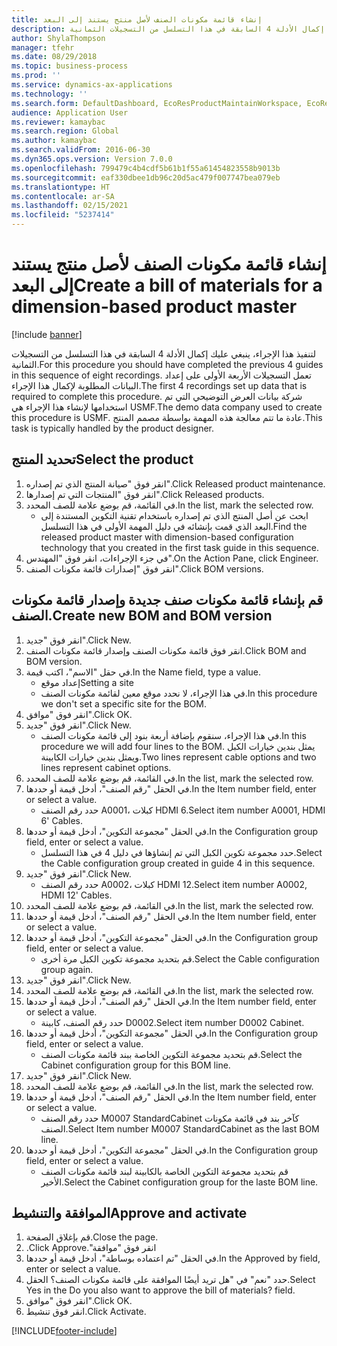 ```yaml
---
title: إنشاء قائمة مكونات الصنف لأصل منتج يستند إلى البعد
description: لتنفيذ هذا الإجراء، ينبغي عليك إكمال الأدلة 4 السابقة في هذا التسلسل من التسجيلات الثمانية.
author: ShylaThompson
manager: tfehr
ms.date: 08/29/2018
ms.topic: business-process
ms.prod: ''
ms.service: dynamics-ax-applications
ms.technology: ''
ms.search.form: DefaultDashboard, EcoResProductMaintainWorkspace, EcoResProductOpenCasesFormPart, EcoResProductDetailsExtended, BOMConsistOf, BOMTable, InventItemIdLookupSimple, HcmWorkerLookUp
audience: Application User
ms.reviewer: kamaybac
ms.search.region: Global
ms.author: kamaybac
ms.search.validFrom: 2016-06-30
ms.dyn365.ops.version: Version 7.0.0
ms.openlocfilehash: 799479c4b4cdf5b61b1f55a61454823558b9013b
ms.sourcegitcommit: eaf330dbee1db96c20d5ac479f007747bea079eb
ms.translationtype: HT
ms.contentlocale: ar-SA
ms.lasthandoff: 02/15/2021
ms.locfileid: "5237414"
---
```

# <a name="create-a-bill-of-materials-for-a-dimension-based-product-master"></a><span data-ttu-id="8213e-103">إنشاء قائمة مكونات الصنف لأصل منتج يستند إلى البعد</span><span class="sxs-lookup"><span data-stu-id="8213e-103">Create a bill of materials for a dimension-based product master</span></span>

[!include [banner](../../includes/banner.md)]

<span data-ttu-id="8213e-104">لتنفيذ هذا الإجراء، ينبغي عليك إكمال الأدلة 4 السابقة في هذا التسلسل من التسجيلات الثمانية.</span><span class="sxs-lookup"><span data-stu-id="8213e-104">For this procedure you should have completed the previous 4 guides in this sequence of eight recordings.</span></span> <span data-ttu-id="8213e-105">تعمل التسجيلات الأربعة الأولى على إعداد البيانات المطلوبة لإكمال هذا الإجراء.</span><span class="sxs-lookup"><span data-stu-id="8213e-105">The first 4 recordings set up data that is required to complete this procedure.</span></span> <span data-ttu-id="8213e-106">شركة بيانات العرض التوضيحي التي تم استخدامها لإنشاء هذا الإجراء هي USMF.</span><span class="sxs-lookup"><span data-stu-id="8213e-106">The demo data company used to create this procedure is USMF.</span></span> <span data-ttu-id="8213e-107">عادة ما تتم معالجة هذه المهمة بواسطة مصمم المنتج.</span><span class="sxs-lookup"><span data-stu-id="8213e-107">This task is typically handled by the product designer.</span></span>


## <a name="select-the-product"></a><span data-ttu-id="8213e-108">تحديد المنتج</span><span class="sxs-lookup"><span data-stu-id="8213e-108">Select the product</span></span>
1. <span data-ttu-id="8213e-109">انقر فوق "صيانة المنتج الذي تم إصداره".</span><span class="sxs-lookup"><span data-stu-id="8213e-109">Click Released product maintenance.</span></span>
2. <span data-ttu-id="8213e-110">انقر فوق "المنتجات التي تم إصدارها".</span><span class="sxs-lookup"><span data-stu-id="8213e-110">Click Released products.</span></span>
3. <span data-ttu-id="8213e-111">في القائمة، قم بوضع علامة للصف المحدد.</span><span class="sxs-lookup"><span data-stu-id="8213e-111">In the list, mark the selected row.</span></span>
    * <span data-ttu-id="8213e-112">ابحث عن أصل المنتج الذي تم إصداره باستخدام تقنية التكوين المستندة إلى البعد الذي قمت بإنشائه في دليل المهمة الأولى في هذا التسلسل.</span><span class="sxs-lookup"><span data-stu-id="8213e-112">Find the released product master with dimension-based configuration technology that you created in the first task guide in this sequence.</span></span>  
4. <span data-ttu-id="8213e-113">في جزء الإجراءات، انقر فوق "المهندس".</span><span class="sxs-lookup"><span data-stu-id="8213e-113">On the Action Pane, click Engineer.</span></span>
5. <span data-ttu-id="8213e-114">انقر فوق "إصدارات قائمة مكونات الصنف".</span><span class="sxs-lookup"><span data-stu-id="8213e-114">Click BOM versions.</span></span>

## <a name="create-new-bom-and-bom-version"></a><span data-ttu-id="8213e-115">قم بإنشاء قائمة مكونات صنف جديدة وإصدار قائمة مكونات الصنف.</span><span class="sxs-lookup"><span data-stu-id="8213e-115">Create new BOM and BOM version</span></span>
1. <span data-ttu-id="8213e-116">انقر فوق "جديد".</span><span class="sxs-lookup"><span data-stu-id="8213e-116">Click New.</span></span>
2. <span data-ttu-id="8213e-117">انقر فوق قائمة مكونات الصنف وإصدار قائمة مكونات الصنف.</span><span class="sxs-lookup"><span data-stu-id="8213e-117">Click BOM and BOM version.</span></span>
3. <span data-ttu-id="8213e-118">في حقل "الاسم"، اكتب قيمة.</span><span class="sxs-lookup"><span data-stu-id="8213e-118">In the Name field, type a value.</span></span>
    * <span data-ttu-id="8213e-119">إعداد موقع</span><span class="sxs-lookup"><span data-stu-id="8213e-119">Setting a site</span></span>  
    * <span data-ttu-id="8213e-120">في هذا الإجراء، لا نحدد موقع معين لقائمة مكونات الصنف.</span><span class="sxs-lookup"><span data-stu-id="8213e-120">In this procedure we don't set a specific site for the BOM.</span></span>  
4. <span data-ttu-id="8213e-121">انقر فوق "موافق".</span><span class="sxs-lookup"><span data-stu-id="8213e-121">Click OK.</span></span>
5. <span data-ttu-id="8213e-122">انقر فوق "جديد".</span><span class="sxs-lookup"><span data-stu-id="8213e-122">Click New.</span></span>
    * <span data-ttu-id="8213e-123">في هذا الإجراء، سنقوم بإضافة أربعة بنود إلى قائمة مكونات الصنف.</span><span class="sxs-lookup"><span data-stu-id="8213e-123">In this procedure we will add four lines to the BOM.</span></span> <span data-ttu-id="8213e-124">يمثل بندين خيارات الكبل ويمثل بندين خيارات الكابينة.</span><span class="sxs-lookup"><span data-stu-id="8213e-124">Two lines represent cable options and two lines represent cabinet options.</span></span>  
6. <span data-ttu-id="8213e-125">في القائمة، قم بوضع علامة للصف المحدد.</span><span class="sxs-lookup"><span data-stu-id="8213e-125">In the list, mark the selected row.</span></span>
7. <span data-ttu-id="8213e-126">في الحقل "رقم الصنف"، أدخل قيمة أو حددها.</span><span class="sxs-lookup"><span data-stu-id="8213e-126">In the Item number field, enter or select a value.</span></span>
    * <span data-ttu-id="8213e-127">حدد رقم الصنف A0001، كبلات HDMI 6.</span><span class="sxs-lookup"><span data-stu-id="8213e-127">Select item number A0001, HDMI 6' Cables.</span></span>  
8. <span data-ttu-id="8213e-128">في الحقل "مجموعة التكوين"، أدخل قيمة أو حددها.</span><span class="sxs-lookup"><span data-stu-id="8213e-128">In the Configuration group field, enter or select a value.</span></span>
    * <span data-ttu-id="8213e-129">حدد مجموعة تكوين الكبل التي تم إنشاؤها في دليل 4 في هذا التسلسل.</span><span class="sxs-lookup"><span data-stu-id="8213e-129">Select the Cable configuration group created in guide 4 in this sequence.</span></span>  
9. <span data-ttu-id="8213e-130">انقر فوق "جديد".</span><span class="sxs-lookup"><span data-stu-id="8213e-130">Click New.</span></span>
    * <span data-ttu-id="8213e-131">حدد رقم الصنف A0002، كبلات HDMI 12.</span><span class="sxs-lookup"><span data-stu-id="8213e-131">Select item number A0002, HDMI 12' Cables.</span></span>  
10. <span data-ttu-id="8213e-132">في القائمة، قم بوضع علامة للصف المحدد.</span><span class="sxs-lookup"><span data-stu-id="8213e-132">In the list, mark the selected row.</span></span>
11. <span data-ttu-id="8213e-133">في الحقل "رقم الصنف"، أدخل قيمة أو حددها.</span><span class="sxs-lookup"><span data-stu-id="8213e-133">In the Item number field, enter or select a value.</span></span>
12. <span data-ttu-id="8213e-134">في الحقل "مجموعة التكوين"، أدخل قيمة أو حددها.</span><span class="sxs-lookup"><span data-stu-id="8213e-134">In the Configuration group field, enter or select a value.</span></span>
    * <span data-ttu-id="8213e-135">قم بتحديد مجموعة تكوين الكبل مرة أخرى.</span><span class="sxs-lookup"><span data-stu-id="8213e-135">Select the Cable configuration group again.</span></span>  
13. <span data-ttu-id="8213e-136">انقر فوق "جديد".</span><span class="sxs-lookup"><span data-stu-id="8213e-136">Click New.</span></span>
14. <span data-ttu-id="8213e-137">في القائمة، قم بوضع علامة للصف المحدد.</span><span class="sxs-lookup"><span data-stu-id="8213e-137">In the list, mark the selected row.</span></span>
15. <span data-ttu-id="8213e-138">في الحقل "رقم الصنف"، أدخل قيمة أو حددها.</span><span class="sxs-lookup"><span data-stu-id="8213e-138">In the Item number field, enter or select a value.</span></span>
    * <span data-ttu-id="8213e-139">حدد رقم الصنف، كابينة D0002.</span><span class="sxs-lookup"><span data-stu-id="8213e-139">Select item number D0002 Cabinet.</span></span>  
16. <span data-ttu-id="8213e-140">في الحقل "مجموعة التكوين"، أدخل قيمة أو حددها.</span><span class="sxs-lookup"><span data-stu-id="8213e-140">In the Configuration group field, enter or select a value.</span></span>
    * <span data-ttu-id="8213e-141">قم بتحديد مجموعة التكوين الخاصة ببند قائمة مكونات الصنف.</span><span class="sxs-lookup"><span data-stu-id="8213e-141">Select the Cabinet configuration group for this BOM line.</span></span>  
17. <span data-ttu-id="8213e-142">انقر فوق "جديد".</span><span class="sxs-lookup"><span data-stu-id="8213e-142">Click New.</span></span>
18. <span data-ttu-id="8213e-143">في القائمة، قم بوضع علامة للصف المحدد.</span><span class="sxs-lookup"><span data-stu-id="8213e-143">In the list, mark the selected row.</span></span>
19. <span data-ttu-id="8213e-144">في الحقل "رقم الصنف"، أدخل قيمة أو حددها.</span><span class="sxs-lookup"><span data-stu-id="8213e-144">In the Item number field, enter or select a value.</span></span>
    * <span data-ttu-id="8213e-145">حدد رقم الصنف M0007 StandardCabinet كآخر بند في قائمة مكونات الصنف.</span><span class="sxs-lookup"><span data-stu-id="8213e-145">Select Item number M0007 StandardCabinet as the last BOM line.</span></span>  
20. <span data-ttu-id="8213e-146">في الحقل "مجموعة التكوين"، أدخل قيمة أو حددها.</span><span class="sxs-lookup"><span data-stu-id="8213e-146">In the Configuration group field, enter or select a value.</span></span>
    * <span data-ttu-id="8213e-147">قم بتحديد مجموعة التكوين الخاصة بالكابينة لبند قائمة مكونات الصنف الأخير.</span><span class="sxs-lookup"><span data-stu-id="8213e-147">Select the Cabinet configuration group for the laste BOM line.</span></span>  

## <a name="approve-and-activate"></a><span data-ttu-id="8213e-148">الموافقة والتنشيط</span><span class="sxs-lookup"><span data-stu-id="8213e-148">Approve and activate</span></span>
1. <span data-ttu-id="8213e-149">قم بإغلاق الصفحة.</span><span class="sxs-lookup"><span data-stu-id="8213e-149">Close the page.</span></span>
2. <span data-ttu-id="8213e-150">انقر فوق "‏‫موافقة".</span><span class="sxs-lookup"><span data-stu-id="8213e-150">Click Approve.</span></span>
3. <span data-ttu-id="8213e-151">في الحقل "تم اعتماده بوساطة"، أدخل قيمة أو حددها.</span><span class="sxs-lookup"><span data-stu-id="8213e-151">In the Approved by field, enter or select a value.</span></span>
4. <span data-ttu-id="8213e-152">حدد "نعم" في "هل تريد أيضًا الموافقة على قائمة مكونات الصنف؟ الحقل.</span><span class="sxs-lookup"><span data-stu-id="8213e-152">Select Yes in the Do you also want to approve the bill of materials? field.</span></span>
5. <span data-ttu-id="8213e-153">انقر فوق "موافق".</span><span class="sxs-lookup"><span data-stu-id="8213e-153">Click OK.</span></span>
6. <span data-ttu-id="8213e-154">انقر فوق تنشيط.</span><span class="sxs-lookup"><span data-stu-id="8213e-154">Click Activate.</span></span>



[!INCLUDE[footer-include](../../../includes/footer-banner.md)]